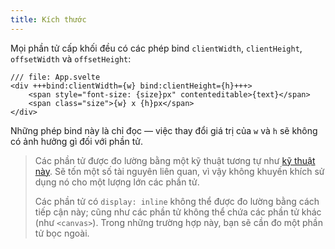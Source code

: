 ```yaml
---
title: Kích thước
---
```


Mọi phần tử cấp khối đều có các phép bind `clientWidth`, `clientHeight`, `offsetWidth` và `offsetHeight`:

```svelte
/// file: App.svelte
<div +++bind:clientWidth={w} bind:clientHeight={h}+++>
	<span style="font-size: {size}px" contenteditable>{text}</span>
	<span class="size">{w} x {h}px</span>
</div>
```

Những phép bind này là chỉ đọc — việc thay đổi giá trị của `w` và `h` sẽ không có ảnh hưởng gì đối với phần tử.

> Các phần tử được đo lường bằng một kỹ thuật tương tự như [kỹ thuật này](http://www.backalleycoder.com/2013/03/18/cross-browser-event-based-element-resize-detection/). Sẽ tốn một số tài nguyên liên quan, vì vậy không khuyến khích sử dụng nó cho một lượng lớn các phần tử.
>
> Các phần tử có `display: inline` không thể được đo lường bằng cách tiếp cận này; cũng như các phần tử không thể chứa các phần tử khác (như `<canvas>`). Trong những trường hợp này, bạn sẽ cần đo một phần tử bọc ngoài.
